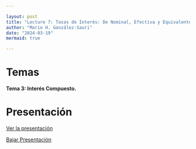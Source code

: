 ```yaml
---

layout: post
title: "Lecture 7: Tasas de Interés: De Nominal, Efectiva y Equivalente."
author: "Mario H. González-Sauri"
date: "2024-03-19"
mermaid: true

---
```


<!--  FORMAT: https://github.com/adam-p/markdown-here/wiki/Markdown-Cheatsheet -->

# Temas



**Tema 3: Interés Compuesto.**
# Presentación


[Ver la presentación](https://raw.githack.com/Wario84/FIN1403_MAT_FINANCE/master/_posts/lectures/FIN1403_07.html)


<a href="https://github.com/Wario84/FIN1403_MAT_FINANCE/blob/master/_posts/lectures/FIN1403_07.html" download>
  Bajar Presentación
</a>
